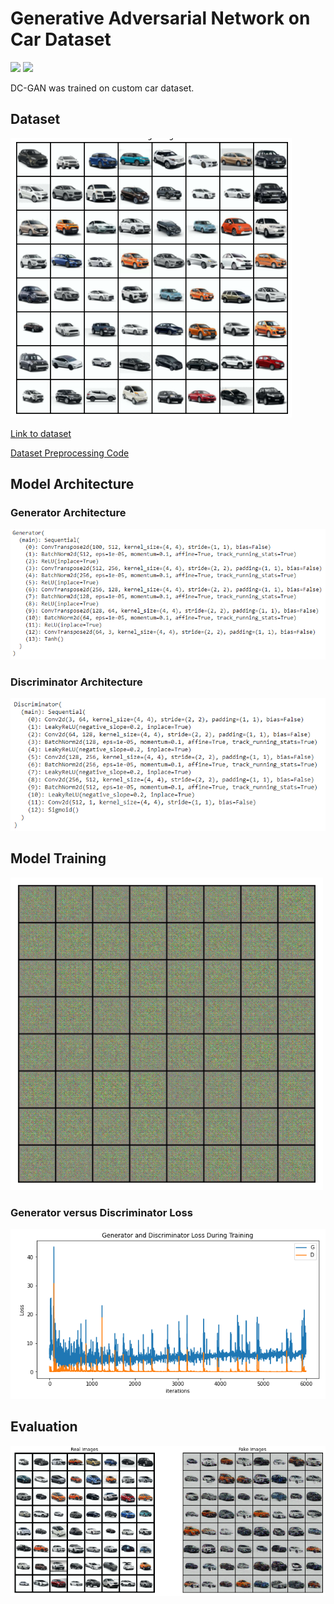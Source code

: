 # Generative Adversarial Network on Car Dataset
[![](http://img.shields.io/badge/website%20link-green)](https://svgs-eva.s3.ap-south-1.amazonaws.com/gan.html) [![](https://colab.research.google.com/assets/colab-badge.svg)](https://github.com/SVGS-EVA4/Phase2/blob/master/S6-Generative_Adversarial_Networks/CarDCGAN.ipynb)

DC-GAN was trained on custom car dataset.

## Dataset

![](https://raw.githubusercontent.com/SVGS-EVA4/Phase2/master/S6-Generative_Adversarial_Networks/asset/dataset.PNG)

[Link to dataset](https://drive.google.com/file/d/1G5sKYPPYAteKzWn6fWsACtIF9W635Frx/view?usp=sharing)

[Dataset Preprocessing Code](https://github.com/SVGS-EVA4/Phase2/blob/master/S6-Generative_Adversarial_Networks/Preprocessing.ipynb)

## Model Architecture


### Generator Architecture

![](https://raw.githubusercontent.com/SVGS-EVA4/Phase2/master/S6-Generative_Adversarial_Networks/asset/gen_arch.PNG)

### Discriminator Architecture

![](https://raw.githubusercontent.com/SVGS-EVA4/Phase2/master/S6-Generative_Adversarial_Networks/asset/discrim_arch.PNG)


## Model Training


![](https://raw.githubusercontent.com/SVGS-EVA4/Phase2/master/S6-Generative_Adversarial_Networks/asset/train_gif.gif)




### Generator versus Discriminator Loss

![](https://raw.githubusercontent.com/SVGS-EVA4/Phase2/master/S6-Generative_Adversarial_Networks/asset/gan_loss_graph.PNG)

## Evaluation

![](https://raw.githubusercontent.com/SVGS-EVA4/Phase2/master/S6-Generative_Adversarial_Networks/asset/real_vs_fake.PNG)


